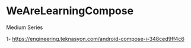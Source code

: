 # WeAreLearningCompose

Medium Series

1- https://engineering.teknasyon.com/android-compose-i-348ced9ff4c6
